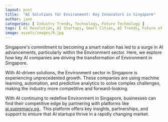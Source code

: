 ```yaml
---
layout: post
title:  "AI Solutions for Environment: Key Innovators in Singapore"
author: jane
categories: [ Industry Trends, Technology, Future Technology ]
tags: [ AI Revolution, AI Startups, Smart Cities, AI Trends, Future of AI ]
image: assets/images/9.jpg
---
```


Singapore's commitment to becoming a smart nation has led to a surge in AI advancements, particularly within the Environment sector. Here, we explore how key AI companies are driving the transformation of Environment in Singapore.

With AI-driven solutions, the Environment sector in Singapore is experiencing unprecedented growth. These companies are using machine learning, automation, and predictive analytics to solve complex challenges, making the industry more competitive and forward-looking.

With AI continuing to redefine Environment in Singapore, businesses can find their competitive edge by partnering with platforms like <a href="https://ai.supremacy.sg" target="_blank"> ai.supremacy.sg </a>. This platform offers key insights, partnerships, and support to ensure that AI startups thrive in a rapidly changing market.
